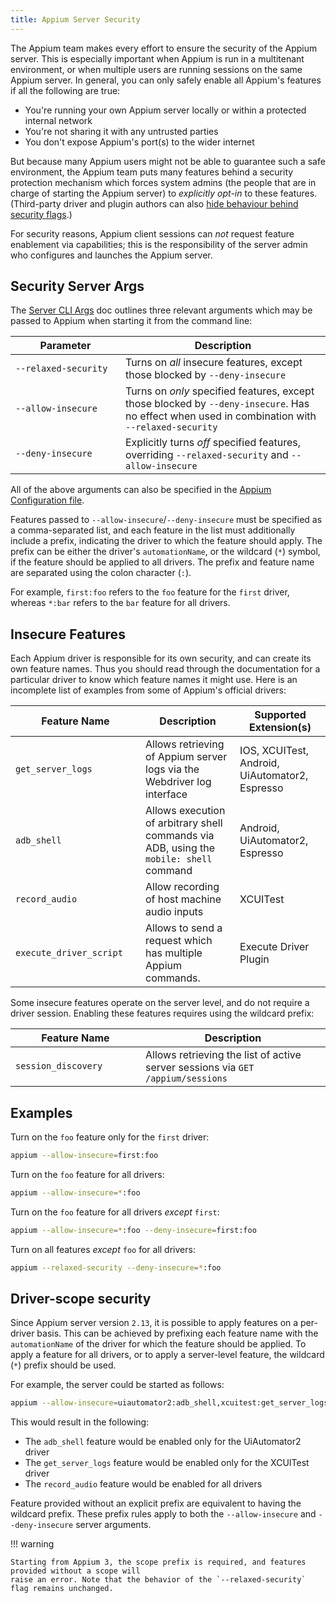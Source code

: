 ```yaml
---
title: Appium Server Security
---
```


The Appium team makes every effort to ensure the security of the Appium server. This is especially
important when Appium is run in a multitenant environment, or when multiple users are running
sessions on the same Appium server. In general, you can only safely enable all Appium's features if
all the following are true:

- You're running your own Appium server locally or within a protected internal network
- You're not sharing it with any untrusted parties
- You don't expose Appium's port(s) to the wider internet

But because many Appium users might not be able to guarantee such a safe environment, the Appium
team puts many features behind a security protection mechanism which forces system admins (the
people that are in charge of starting the Appium server) to _explicitly opt-in_ to these features.
(Third-party driver and plugin authors can also [hide behaviour behind security
flags](../developing/build-drivers.md).)

For security reasons, Appium client sessions can _not_ request feature enablement via capabilities;
this is the responsibility of the server admin who configures and launches the Appium server.

## Security Server Args

The [Server CLI Args](../cli/args.md) doc outlines three relevant arguments which may be passed to
Appium when starting it from the command line:

|<div style="width:10em">Parameter</div>|Description|
|---------------------------------------|-----------|
|`--relaxed-security`|Turns on _all_ insecure features, except those blocked by `--deny-insecure`|
|`--allow-insecure`|Turns on _only_ specified features, except those blocked by `--deny-insecure`. Has no effect when used in combination with `--relaxed-security`|
|`--deny-insecure`|Explicitly turns _off_ specified features, overriding `--relaxed-security` and `--allow-insecure`|

All of the above arguments can also be specified in the [Appium Configuration file](./config.md).

Features passed to `--allow-insecure`/`--deny-insecure` must be specified as a comma-separated list,
and each feature in the list must additionally include a prefix, indicating the driver to which the
feature should apply. The prefix can be either the driver's `automationName`, or the wildcard (`*`)
symbol, if the feature should be applied to all drivers. The prefix and feature name are separated
using the colon character (`:`).

For example, `first:foo` refers to the `foo` feature for the `first` driver, whereas `*:bar` refers
to the `bar` feature for all drivers.

## Insecure Features

Each Appium driver is responsible for its own security, and can create its own feature names. Thus
you should read through the documentation for a particular driver to know which feature names it
might use. Here is an incomplete list of examples from some of Appium's official drivers:

|<div style="width:12em">Feature Name</div>|Description|Supported Extension(s)|
|------------|-----------|-------|
|`get_server_logs`|Allows retrieving of Appium server logs via the Webdriver log interface|IOS, XCUITest, Android, UiAutomator2, Espresso|
|`adb_shell`|Allows execution of arbitrary shell commands via ADB, using the `mobile: shell` command|Android, UiAutomator2, Espresso|
|`record_audio`|Allow recording of host machine audio inputs|XCUITest|
|`execute_driver_script`| Allows to send a request which has multiple Appium commands.|Execute Driver Plugin|

Some insecure features operate on the server level, and do not require a driver session. Enabling
these features requires using the wildcard prefix:

|<div style="width:12em">Feature Name</div>|Description|
|------------|-----------|
|`session_discovery`|Allows retrieving the list of active server sessions via `GET /appium/sessions`|

## Examples

Turn on the `foo` feature only for the `first` driver:

```bash
appium --allow-insecure=first:foo
```

Turn on the `foo` feature for all drivers:

```bash
appium --allow-insecure=*:foo
```

Turn on the `foo` feature for all drivers _except_ `first`:

```bash
appium --allow-insecure=*:foo --deny-insecure=first:foo
```

Turn on all features _except_ `foo` for all drivers:

```bash
appium --relaxed-security --deny-insecure=*:foo
```

## Driver-scope security

Since Appium server version `2.13`, it is possible to apply features on a per-driver basis. This
can be achieved by prefixing each feature name with the `automationName` of the driver for which
the feature should be applied. To apply a feature for all drivers, or to apply a server-level
feature, the wildcard (`*`) prefix should be used.

For example, the server could be started as follows:
```bash
appium --allow-insecure=uiautomator2:adb_shell,xcuitest:get_server_logs,*:record_audio
```

This would result in the following:

* The `adb_shell` feature would be enabled only for the UiAutomator2 driver
* The `get_server_logs` feature would be enabled only for the XCUITest driver
* The `record_audio` feature would be enabled for all drivers

Feature provided without an explicit prefix are equivalent to having the wildcard prefix.
These prefix rules apply to both the `--allow-insecure` and `--deny-insecure` server arguments.

!!! warning

    Starting from Appium 3, the scope prefix is required, and features provided without a scope will
    raise an error. Note that the behavior of the `--relaxed-security` flag remains unchanged.
